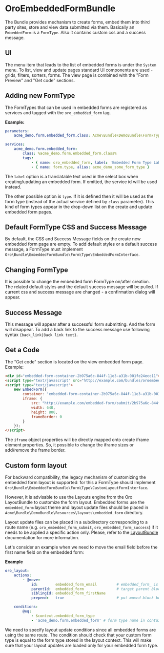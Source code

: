 OroEmbeddedFormBundle
=====================

The Bundle provides mechanism to create forms, embed them into third party sites, store and view data submitted via them.
Basically an `EmbeddedForm` is a `FormType`. Also it contains custom css and a success message.

## UI
The menu item that leads to the list of embedded forms is under the `System` menu.
To list, view and update pages standard UI components are used - grids, filters, sorters, forms.
The view page is combined with the "Form Preview" and "Get code" sections.

## Adding new FormType
The FormTypes that can be used in embedded forms are registered as services and tagged with the `oro_embedded_form` tag.

**Example:**
```yml
parameters:
    acme_demo.form.embedded_form.class: Acme\Bundle\DemoBundle\Form\Type\SomeFormType

services:
    acme_demo.form.embedded_form:
        class: %acme_demo.form.embedded_form.class%
        tags:
            - { name: oro_embedded_form, label: 'Embedded Form Type Label Here' }
            - { name: form.type, alias: acme_demo_some_form_type }
```

The `label` option is a translatable text used in the select box when creating/updating an embedded form. If omitted, the service id will be used instead.

The other possible option is `type`. If it is defined then it will be used as the form type (instead of the actual service defined by `class` parameter).
This kind of form types appear in the drop-down list on the create and update embedded form pages.

## Default FormType CSS and Success Message
By default, the CSS and Success Message fields on the create new embedded form page are empty.
To add default styles or a default success message, a FormType must implement `Oro\Bundle\EmbeddedFormBundle\Form\Type\EmbeddedFormInterface`.

## Changing FormType
It is possible to change the embedded form FormType on/after creation.
The related default styles and the default success message will be pulled. If current css and success message are changed - a confirmation dialog will appear.

## Success Message
This message will appear after a successful form submitting. And the form will disappear.
To add a back link to the success message use following syntax `{back_link|Back link text}`.

## Get a Code
The "Get code" section is located on the view embedded form page. Example:

```html
<div id="embedded-form-container-2b975a6c-844f-11e3-a31b-001fe24ecc11"></div>
<script type="text/javascript" src="http://example.com/bundles/oroembeddedform/js/embed.form.js"></script>
<script type="text/javascript">
    new EmbedForm({
        container: 'embedded-form-container-2b975a6c-844f-11e3-a31b-001fe24ecc11',
        iframe: {
            src: "http://example.com/embedded-form/submit/2b975a6c-844f-11e3-a31b-001fe24ecc11",
            width: 640,
            height: 800,
            frameBorder: 0
        }
    });
</script>
```
The `iframe` object properties will be directly mapped onto create iframe element properties. So, it possible to change the iframe sizes or add/remove the frame border.

## Custom form layout
For backward compatibility, the legacy mechanism of customizing the embedded form layout is supported:
for this a FormType should implement `Oro\Bundle\EmbeddedFormBundle\Form\Type\CustomLayoutFormInterface`.

However, it is advisable to use the Layouts engine from the Oro LayoutBundle to customize the form layout.
Embedded forms use the `embedded_form` layout theme and layout update files should be placed in `Acme\Bundle\DemoBundle\Resources\layouts\embedded_form` directory.

Layout update files can be placed in a subdirectory corresponding to a route name (e.g. `oro_embedded_form_submit`, `oro_embedded_form_success`) if it needs to be applied a specific action only.
Please, refer to the [LayoutBundle](../LayoutBundle/README.md) documentation for more information.

Let's consider an example when we need to move the email field before the first name field on the embedded form:

**Example**
```yml
oro_layout:
    actions:
        - @move:
            id:        embedded_form_email         # embedded_form_ is field prefix
            parentId:  embedded_form               # target parent block
            siblingId: embedded_form_firstName
            prepend:   true                        # put moved block before sibling

    conditions:
        @eq:
            - $context.embedded_form_type
            - 'acme_demo.form.embedded_form' # form type name in container
```

We need to specify layout update conditions since all embedded forms are using the same route.
The condition should check that your custom form type is equal to the form type stored in the layout context.
This will make sure that your layout updates are loaded only for your embedded form type.
